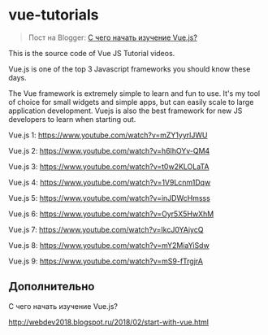 # vue-tutorials

> Пост на Blogger: [С чего начать изучение Vue.js?](http://webdev2018.blogspot.ru/2018/02/start-with-vue.html)

This is the source code of Vue JS Tutorial videos.

Vue.js is one of the top 3 Javascript frameworks you should know these days. 

The Vue framework is extremely simple to learn and fun to use.
It's my tool of choice for small widgets and simple apps, but can easily scale to large application development.
Vuejs is also the best framework for new JS developers to learn when starting out.

Vue.js 1: https://www.youtube.com/watch?v=mZY1yyrlJWU

Vue.js 2: https://www.youtube.com/watch?v=h6lhOYv-QM4

Vue.js 3: https://www.youtube.com/watch?v=t0w2KLOLaTA

Vue.js 4: https://www.youtube.com/watch?v=1V9Lcnm1Dqw

Vue.js 5: https://www.youtube.com/watch?v=inJDWcHmsss

Vue.js 6: https://www.youtube.com/watch?v=Oyr5X5HwXhM

Vue.js 7: https://www.youtube.com/watch?v=IkcJ0YAiycQ

Vue.js 8: https://www.youtube.com/watch?v=mY2MiaYiSdw

Vue.js 9: https://www.youtube.com/watch?v=mS9-fTrgjrA

## Дополнительно ##

С чего начать изучение Vue.js?

http://webdev2018.blogspot.ru/2018/02/start-with-vue.html

